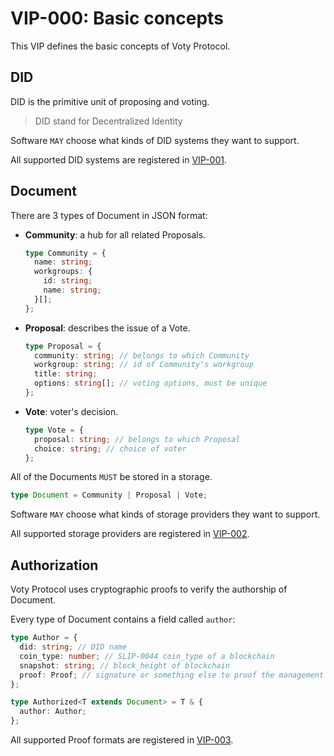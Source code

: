 # VIP-000: Basic concepts

This VIP defines the basic concepts of Voty Protocol.

## DID

DID is the primitive unit of proposing and voting.

> DID stand for Decentralized Identity

Software `MAY` choose what kinds of DID systems they want to support.

All supported DID systems are registered in [VIP-001](/vips/VIP-001.md).

## Document

There are 3 types of Document in JSON format:

- **Community**: a hub for all related Proposals.

  ```ts
  type Community = {
    name: string;
    workgroups: {
      id: string;
      name: string;
    }[];
  };
  ```

- **Proposal**: describes the issue of a Vote.

  ```ts
  type Proposal = {
    community: string; // belongs to which Community
    workgroup: string; // id of Community's workgroup
    title: string;
    options: string[]; // voting options, must be unique
  };
  ```

- **Vote**: voter's decision.

  ```ts
  type Vote = {
    proposal: string; // belongs to which Proposal
    choice: string; // choice of voter
  };
  ```

All of the Documents `MUST` be stored in a storage.

```ts
type Document = Community | Proposal | Vote;
```

Software `MAY` choose what kinds of storage providers they want to support.

All supported storage providers are registered in [VIP-002](/vips/VIP-002.md).

## Authorization

Voty Protocol uses cryptographic proofs to verify the authorship of Document.

Every type of Document contains a field called `author`:

```ts
type Author = {
  did: string; // DID name
  coin_type: number; // SLIP-0044 coin_type of a blockchain
  snapshot: string; // block_height of blockchain
  proof: Proof; // signature or something else to proof the management of did
};

type Authorized<T extends Document> = T & {
  author: Author;
};
```

All supported Proof formats are registered in [VIP-003](/vips/VIP-003.md).
